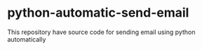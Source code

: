 # python-automatic-send-email
This repository have source code for sending email using python automatically
